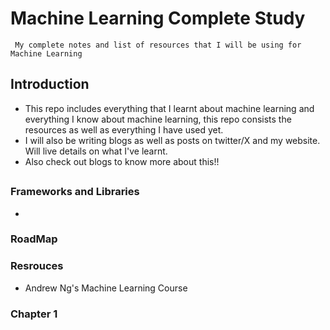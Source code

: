# Machine Learning Complete Study

     My complete notes and list of resources that I will be using for Machine Learning

## Introduction

- This repo includes everything that I learnt about machine learning and everything I know about machine learning, this repo consists the resources as well as everything I have used yet.
- I will also be writing blogs as well as posts on <a src="https://x.com/helplanes/" target="_blank">twitter/X</a> and my <a src="https://helplanes.live/blog/" target="_blank">website</a>. Will live details on what I've learnt.
- Also check out <a src="https://helplanes.live/blog/" target="_blank">blogs</a> to know more about this!!

##

### Frameworks and Libraries

-

### RoadMap

### Resrouces

- Andrew Ng's Machine Learning Course

### Chapter 1
